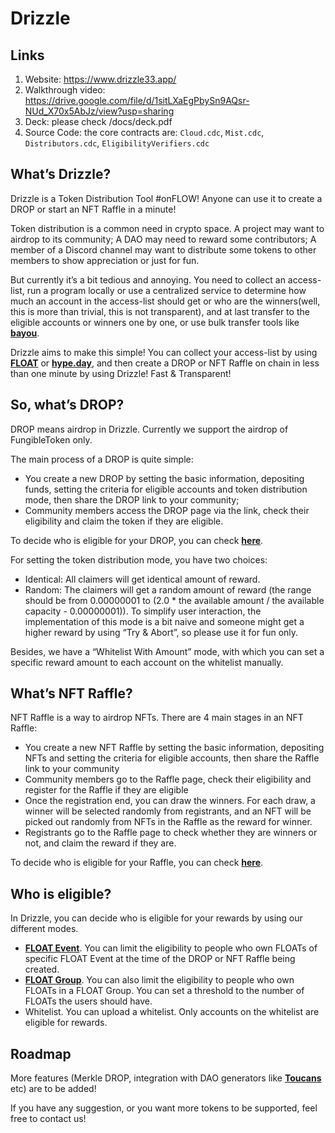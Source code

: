 # Drizzle


## Links

1. Website: https://www.drizzle33.app/
2. Walkthrough video: https://drive.google.com/file/d/1sitLXaEgPbySn9AQsr-NUd_X70x5AbJz/view?usp=sharing
3. Deck: please check /docs/deck.pdf
4. Source Code: the core contracts are: `Cloud.cdc`, `Mist.cdc`, `Distributors.cdc`, `EligibilityVerifiers.cdc`

## What’s Drizzle?

Drizzle is a Token Distribution Tool #onFLOW! Anyone can use it to create a DROP or start an NFT Raffle in a minute!

Token distribution is a common need in crypto space. A project may want to airdrop to its community; A DAO may need to reward some contributors; A member of a Discord channel may want to distribute some tokens to other members to show appreciation or just for fun. 

But currently it’s a bit tedious and annoying. You need to collect an access-list, run a program locally or use a centralized service to determine how much an account in the access-list should get or who are the winners(well, this is more than trivial, this is not transparent), and at last transfer to the eligible accounts or winners one by one, or use bulk transfer tools like **[bayou](https://www.bayou33.app)**. 

Drizzle aims to make this simple! You can collect your access-list by using **[FLOAT](https://floats.city)** or **[hype.day](https://hype.day)**, and then create a DROP or NFT Raffle on chain in less than one minute by using Drizzle! Fast & Transparent!

## So, what’s DROP?

DROP means airdrop in Drizzle. Currently we support the airdrop of FungibleToken only. 

The main process of a DROP is quite simple:

- You create a new DROP by setting the basic information, depositing funds, setting the criteria for eligible accounts and token distribution mode, then share the DROP link to your community;
- Community members access the DROP page via the link, check their eligibility and claim the token if they are eligible.

To decide who is eligible for your DROP, you can check **[here](#who-is-eligible)**.

For setting the token distribution mode, you have two choices:

- Identical: All claimers will get identical amount of reward.
- Random: The claimers will get a random amount of reward (the range should be from 0.00000001 to (2.0 * the available amount / the available capacity - 0.00000001)). To simplify user interaction, the implementation of this mode is a bit naive and someone might get a higher reward by using “Try & Abort”, so please use it for fun only.

Besides, we have a “Whitelist With Amount” mode, with which you can set a specific reward amount to each account on the whitelist manually.

## What’s NFT Raffle?

NFT Raffle is a way to airdrop NFTs. There are 4 main stages in an NFT Raffle:

- You create a new NFT Raffle by setting the basic information, depositing NFTs and setting the criteria for eligible accounts, then share the Raffle link to your community
- Community members go to the Raffle page, check their eligibility and register for the Raffle if they are eligible
- Once the registration end, you can draw the winners. For each draw, a winner will be selected randomly from registrants, and an NFT will be picked out randomly from NFTs in the Raffle as the reward for winner.
- Registrants go to the Raffle page to check whether they are winners or not, and claim the reward if they are.

To decide who is eligible for your Raffle, you can check **[here](#who-is-eligible)**.

## Who is eligible?

In Drizzle, you can decide who is eligible for your rewards by using our different modes.

- **[FLOAT Event](https://floats.city)**. You can limit the eligibility to people who own FLOATs of specific FLOAT Event at the time of the DROP or NFT Raffle being created.
- **[FLOAT Group](https://floats.city)**. You can also limit the eligibility to people who own FLOATs in a FLOAT Group. You can set a threshold to the number of FLOATs the users should have.
- Whitelist. You can upload a whitelist. Only accounts on the whitelist are eligible for rewards.

## Roadmap

More features (Merkle DROP, integration with DAO generators like **[Toucans](https://toucans.app)** etc) are to be added!

If you have any suggestion, or you want more tokens to be supported, feel free to contact us!